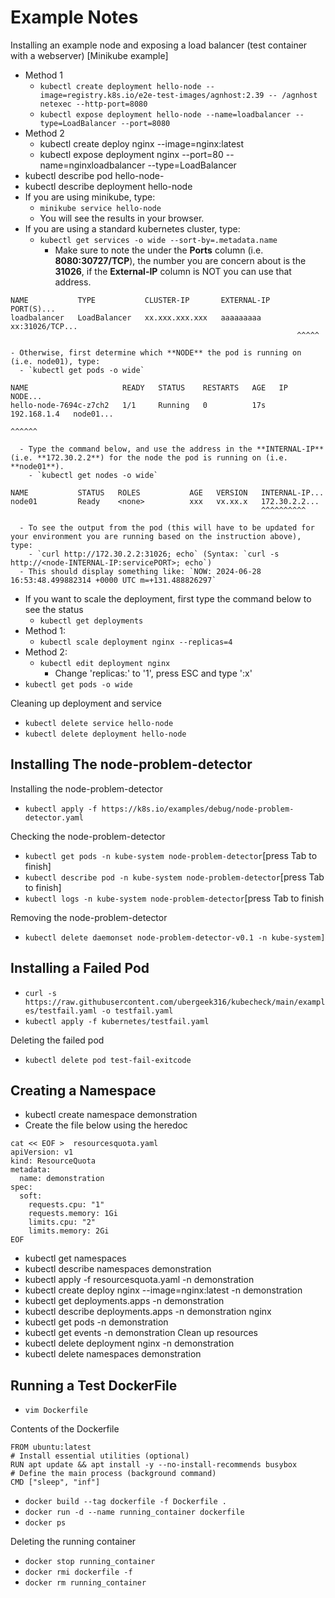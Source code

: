 # Example Notes

Installing an example node and exposing a load balancer (test container with a webserver) [Minikube example]

- Method 1
  - `kubectl create deployment hello-node --image=registry.k8s.io/e2e-test-images/agnhost:2.39 -- /agnhost netexec --http-port=8080`
  - `kubectl expose deployment hello-node --name=loadbalancer --type=LoadBalancer --port=8080`
- Method 2
  - kubectl create deploy nginx --image=nginx:latest
  - kubectl expose deployment nginx --port=80 --name=nginxloadbalancer --type=LoadBalancer
- kubectl describe pod hello-node-<press Tab>
- kubectl describe deployment hello-node
- If you are using minikube, type: 
  - `minikube service hello-node`
  - You will see the results in your browser.
- If you are using a standard kubernetes cluster, type:  
  - `kubectl get services -o wide --sort-by=.metadata.name`
    - Make sure to note the under the **Ports** column (i.e. **8080:30727/TCP**), the number you are concern about is the **31026**, if the **External-IP** column is NOT **<pending>** you can use that address.
```
NAME           TYPE           CLUSTER-IP       EXTERNAL-IP   PORT(S)...
loadbalancer   LoadBalancer   xx.xxx.xxx.xxx   aaaaaaaaa     xx:31026/TCP...
                                                                ^^^^^
```
    - Otherwise, first determine which **NODE** the pod is running on (i.e. node01), type:
      - `kubectl get pods -o wide`
```
NAME                     READY   STATUS    RESTARTS   AGE   IP            NODE...
hello-node-7694c-z7ch2   1/1     Running   0          17s   192.168.1.4   node01...
                                                                          ^^^^^^
```
      - Type the command below, and use the address in the **INTERNAL-IP** (i.e. **172.30.2.2**) for the node the pod is running on (i.e. **node01**).
        - `kubectl get nodes -o wide`
```
NAME           STATUS   ROLES           AGE   VERSION   INTERNAL-IP...
node01         Ready    <none>          xxx   vx.xx.x   172.30.2.2...
                                                        ^^^^^^^^^^
```
      - To see the output from the pod (this will have to be updated for your environment you are running based on the instruction above), type: 
        - `curl http://172.30.2.2:31026; echo` (Syntax: `curl -s http://<node-INTERNAL-IP:servicePORT>; echo`)
      - This should display something like: `NOW: 2024-06-28 16:53:48.499882314 +0000 UTC m=+131.488826297`
- If you want to scale the deployment, first type the command below to see the status
  - `kubectl get deployments`
- Method 1:
  - `kubectl scale deployment nginx --replicas=4`
- Method 2: 
  - `kubectl edit deployment nginx`
    - Change 'replicas:' to '1', press ESC and type ':x'
- `kubectl get pods -o wide`

Cleaning up deployment and service
- `kubectl delete service hello-node`
- `kubectl delete deployment hello-node`

##  Installing The node-problem-detector

Installing the node-problem-detector

- `kubectl apply -f https://k8s.io/examples/debug/node-problem-detector.yaml`

Checking the node-problem-detector

- `kubectl get pods -n kube-system node-problem-detector`[press Tab to finish]
- `kubectl describe pod -n kube-system node-problem-detector`[press Tab to finish]
- `kubectl logs -n kube-system node-problem-detector`[press Tab to finish

Removing the node-problem-detector

- `kubectl delete daemonset node-problem-detector-v0.1 -n kube-system]`

## Installing a Failed Pod

- `curl -s https://raw.githubusercontent.com/ubergeek316/kubecheck/main/examples/testfail.yaml -o testfail.yaml`
- `kubectl apply -f kubernetes/testfail.yaml`

Deleting the failed pod

- `kubectl delete pod test-fail-exitcode`

## Creating a Namespace

- kubectl create namespace demonstration
- Create the file below using the heredoc
```
cat << EOF >  resourcesquota.yaml
apiVersion: v1
kind: ResourceQuota
metadata:
  name: demonstration
spec:
  soft:
    requests.cpu: "1"
    requests.memory: 1Gi
    limits.cpu: "2"
    limits.memory: 2Gi
EOF
```
- kubectl get namespaces
- kubectl describe namespaces demonstration
- kubectl apply -f resourcesquota.yaml -n demonstration
- kubectl create deploy nginx --image=nginx:latest -n demonstration
- kubectl get deployments.apps -n demonstration
- kubectl describe deployments.apps -n demonstration nginx
- kubectl get pods -n demonstration
- kubectl get events -n demonstration
Clean up resources
- kubectl delete deployment nginx -n demonstration
- kubectl delete namespaces demonstration

## Running a Test DockerFile

- `vim Dockerfile`

Contents of the Dockerfile

```
FROM ubuntu:latest
# Install essential utilities (optional)
RUN apt update && apt install -y --no-install-recommends busybox
# Define the main process (background command)
CMD ["sleep", "inf"]
```
- `docker build --tag dockerfile -f Dockerfile .`
- `docker run -d --name running_container dockerfile`
- `docker ps`

Deleting the running container

- `docker stop running_container`
- `docker rmi dockerfile -f`
- `docker rm running_container`

